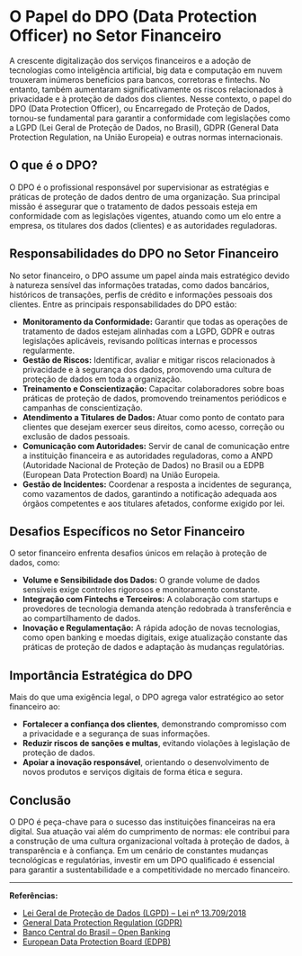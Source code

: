 # O Papel do DPO (Data Protection Officer) no Setor Financeiro

A crescente digitalização dos serviços financeiros e a adoção de tecnologias como inteligência artificial, big data e computação em nuvem trouxeram inúmeros benefícios para bancos, corretoras e fintechs. No entanto, também aumentaram significativamente os riscos relacionados à privacidade e à proteção de dados dos clientes. Nesse contexto, o papel do DPO (Data Protection Officer), ou Encarregado de Proteção de Dados, tornou-se fundamental para garantir a conformidade com legislações como a LGPD (Lei Geral de Proteção de Dados, no Brasil), GDPR (General Data Protection Regulation, na União Europeia) e outras normas internacionais.

## O que é o DPO?

O DPO é o profissional responsável por supervisionar as estratégias e práticas de proteção de dados dentro de uma organização. Sua principal missão é assegurar que o tratamento de dados pessoais esteja em conformidade com as legislações vigentes, atuando como um elo entre a empresa, os titulares dos dados (clientes) e as autoridades reguladoras.

## Responsabilidades do DPO no Setor Financeiro

No setor financeiro, o DPO assume um papel ainda mais estratégico devido à natureza sensível das informações tratadas, como dados bancários, históricos de transações, perfis de crédito e informações pessoais dos clientes. Entre as principais responsabilidades do DPO estão:

- **Monitoramento da Conformidade:** Garantir que todas as operações de tratamento de dados estejam alinhadas com a LGPD, GDPR e outras legislações aplicáveis, revisando políticas internas e processos regularmente.
- **Gestão de Riscos:** Identificar, avaliar e mitigar riscos relacionados à privacidade e à segurança dos dados, promovendo uma cultura de proteção de dados em toda a organização.
- **Treinamento e Conscientização:** Capacitar colaboradores sobre boas práticas de proteção de dados, promovendo treinamentos periódicos e campanhas de conscientização.
- **Atendimento a Titulares de Dados:** Atuar como ponto de contato para clientes que desejam exercer seus direitos, como acesso, correção ou exclusão de dados pessoais.
- **Comunicação com Autoridades:** Servir de canal de comunicação entre a instituição financeira e as autoridades reguladoras, como a ANPD (Autoridade Nacional de Proteção de Dados) no Brasil ou a EDPB (European Data Protection Board) na União Europeia.
- **Gestão de Incidentes:** Coordenar a resposta a incidentes de segurança, como vazamentos de dados, garantindo a notificação adequada aos órgãos competentes e aos titulares afetados, conforme exigido por lei.

## Desafios Específicos no Setor Financeiro

O setor financeiro enfrenta desafios únicos em relação à proteção de dados, como:

- **Volume e Sensibilidade dos Dados:** O grande volume de dados sensíveis exige controles rigorosos e monitoramento constante.
- **Integração com Fintechs e Terceiros:** A colaboração com startups e provedores de tecnologia demanda atenção redobrada à transferência e ao compartilhamento de dados.
- **Inovação e Regulamentação:** A rápida adoção de novas tecnologias, como open banking e moedas digitais, exige atualização constante das práticas de proteção de dados e adaptação às mudanças regulatórias.

## Importância Estratégica do DPO

Mais do que uma exigência legal, o DPO agrega valor estratégico ao setor financeiro ao:

- **Fortalecer a confiança dos clientes**, demonstrando compromisso com a privacidade e a segurança de suas informações.
- **Reduzir riscos de sanções e multas**, evitando violações à legislação de proteção de dados.
- **Apoiar a inovação responsável**, orientando o desenvolvimento de novos produtos e serviços digitais de forma ética e segura.

## Conclusão

O DPO é peça-chave para o sucesso das instituições financeiras na era digital. Sua atuação vai além do cumprimento de normas: ele contribui para a construção de uma cultura organizacional voltada à proteção de dados, à transparência e à confiança. Em um cenário de constantes mudanças tecnológicas e regulatórias, investir em um DPO qualificado é essencial para garantir a sustentabilidade e a competitividade no mercado financeiro.

---

**Referências:**

- [Lei Geral de Proteção de Dados (LGPD) – Lei nº 13.709/2018](https://www.gov.br/anpd/pt-br/assuntos/legislacao/lei-geral-de-protecao-de-dados-lgpd)
- [General Data Protection Regulation (GDPR)](https://gdpr.eu/)
- [Banco Central do Brasil – Open Banking](https://www.bcb.gov.br/estabilidadefinanceira/openbanking)
- [European Data Protection Board (EDPB)](https://edpb.europa.eu/edpb_en)